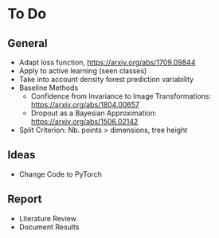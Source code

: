 # To Do
## General 
- Adapt loss function, https://arxiv.org/abs/1709.09844
- Apply to active learning (seen classes)
- Take into account density forest prediction variability
- Baseline Methods
    - Confidence from Invariance to Image Transformations: https://arxiv.org/abs/1804.00657
    - Dropout as a Bayesian Approximation: https://arxiv.org/abs/1506.02142
- Split Criterion: Nb. points > dimensions, tree height

## Ideas 
- Change Code to PyTorch

## Report
- Literature Review
- Document Results


